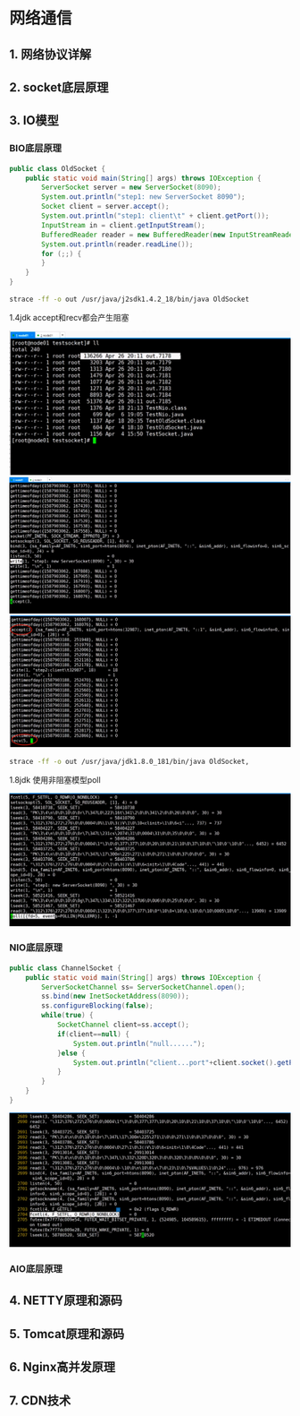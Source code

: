 # 网络通信

## 1. 网络协议详解

## 2. socket底层原理

## 3. IO模型

### BIO底层原理
```java
public class OldSocket {
	public static void main(String[] args) throws IOException {
		ServerSocket server = new ServerSocket(8090);
		System.out.println("step1: new ServerSocket 8090");
		Socket client = server.accept();
		System.out.println("step1: client\t" + client.getPort());
		InputStream in = client.getInputStream();
		BufferedReader reader = new BufferedReader(new InputStreamReader(in));
		System.out.println(reader.readLine());
		for (;;) {
		}
	}
}
```

```bash
strace -ff -o out /usr/java/j2sdk1.4.2_18/bin/java OldSocket
```
1.4jdk accept和recv都会产生阻塞 

![](../images/network/bio1.png)
![](../images/network/bio2.png)
![](../images/network/bio3.png)

```bash
strace -ff -o out /usr/java/jdk1.8.0_181/bin/java OldSocket,
```

1.8jdk 使用非阻塞模型poll

![](../images/network/bio4.png)


### NIO底层原理

```java
public class ChannelSocket {
	public static void main(String[] args) throws IOException {
		ServerSocketChannel ss= ServerSocketChannel.open();
		ss.bind(new InetSocketAddress(8090));
		ss.configureBlocking(false);
		while(true) {
			SocketChannel client=ss.accept();
			if(client==null) {
				System.out.println("null......");
			}else {
				System.out.println("client...port"+client.socket().getPort());
			}
		}
	}
}
```

![](../images/network/nio1.png)


### AIO底层原理

## 4. NETTY原理和源码

## 5. Tomcat原理和源码

## 6. Nginx高并发原理

## 7. CDN技术